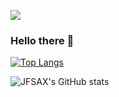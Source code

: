 ![](https://komarev.com/ghpvc/?username=jfsax&color=blue&style=flat)
<!-- test -->
### Hello there 👋

[![Top Langs](https://github-readme-stats.vercel.app/api/top-langs/?username=jfsax)](https://github.com/hfsax/github-readme-stats)

![JFSAX's GitHub stats](https://github-readme-stats.vercel.app/api?username=jfsax&show_icons=true&theme=dracula)

<!--
**jfsax/jfsax** is a ✨ _special_ ✨ repository because its `README.md` (this file) appears on your GitHub profile.

Here are some ideas to get you started:

- 🔭 I’m currently working on ...
- 🌱 I’m currently learning ...
- 👯 I’m looking to collaborate on ...
- 🤔 I’m looking for help with ...
- 💬 Ask me about ...
- 📫 How to reach me: ...
- 😄 Pronouns: ...
- ⚡ Fun fact: ...
-->
